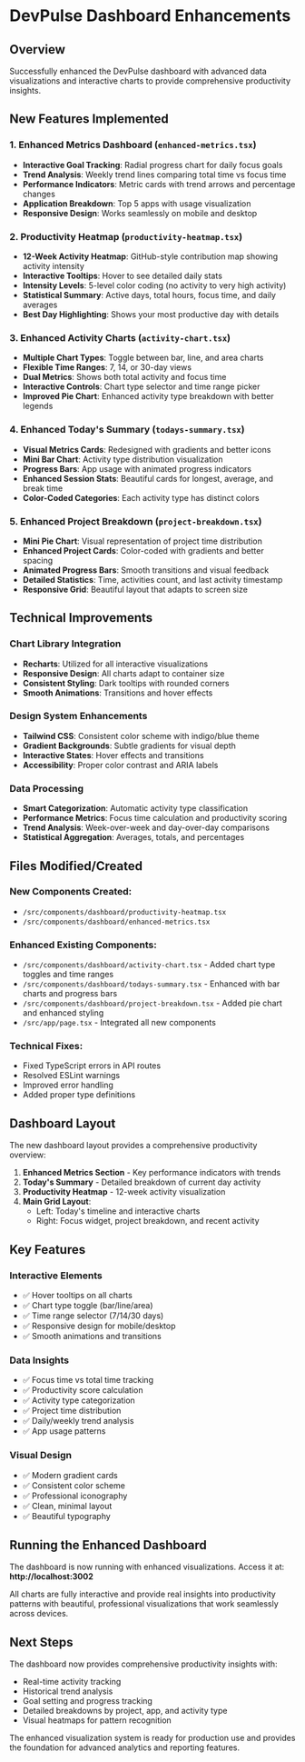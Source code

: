 # DevPulse Dashboard Enhancements

## Overview
Successfully enhanced the DevPulse dashboard with advanced data visualizations and interactive charts to provide comprehensive productivity insights.

## New Features Implemented

### 1. Enhanced Metrics Dashboard (`enhanced-metrics.tsx`)
- **Interactive Goal Tracking**: Radial progress chart for daily focus goals
- **Trend Analysis**: Weekly trend lines comparing total time vs focus time  
- **Performance Indicators**: Metric cards with trend arrows and percentage changes
- **Application Breakdown**: Top 5 apps with usage visualization
- **Responsive Design**: Works seamlessly on mobile and desktop

### 2. Productivity Heatmap (`productivity-heatmap.tsx`)
- **12-Week Activity Heatmap**: GitHub-style contribution map showing activity intensity
- **Interactive Tooltips**: Hover to see detailed daily stats
- **Intensity Levels**: 5-level color coding (no activity to very high activity)
- **Statistical Summary**: Active days, total hours, focus time, and daily averages
- **Best Day Highlighting**: Shows your most productive day with details

### 3. Enhanced Activity Charts (`activity-chart.tsx`)
- **Multiple Chart Types**: Toggle between bar, line, and area charts
- **Flexible Time Ranges**: 7, 14, or 30-day views
- **Dual Metrics**: Shows both total activity and focus time
- **Interactive Controls**: Chart type selector and time range picker
- **Improved Pie Chart**: Enhanced activity type breakdown with better legends

### 4. Enhanced Today's Summary (`todays-summary.tsx`)
- **Visual Metrics Cards**: Redesigned with gradients and better icons
- **Mini Bar Chart**: Activity type distribution visualization
- **Progress Bars**: App usage with animated progress indicators
- **Enhanced Session Stats**: Beautiful cards for longest, average, and break time
- **Color-Coded Categories**: Each activity type has distinct colors

### 5. Enhanced Project Breakdown (`project-breakdown.tsx`)
- **Mini Pie Chart**: Visual representation of project time distribution
- **Enhanced Project Cards**: Color-coded with gradients and better spacing
- **Animated Progress Bars**: Smooth transitions and visual feedback
- **Detailed Statistics**: Time, activities count, and last activity timestamp
- **Responsive Grid**: Beautiful layout that adapts to screen size

## Technical Improvements

### Chart Library Integration
- **Recharts**: Utilized for all interactive visualizations
- **Responsive Design**: All charts adapt to container size
- **Consistent Styling**: Dark tooltips with rounded corners
- **Smooth Animations**: Transitions and hover effects

### Design System Enhancements
- **Tailwind CSS**: Consistent color scheme with indigo/blue theme
- **Gradient Backgrounds**: Subtle gradients for visual depth
- **Interactive States**: Hover effects and transitions
- **Accessibility**: Proper color contrast and ARIA labels

### Data Processing
- **Smart Categorization**: Automatic activity type classification
- **Performance Metrics**: Focus time calculation and productivity scoring
- **Trend Analysis**: Week-over-week and day-over-day comparisons
- **Statistical Aggregation**: Averages, totals, and percentages

## Files Modified/Created

### New Components Created:
- `/src/components/dashboard/productivity-heatmap.tsx`
- `/src/components/dashboard/enhanced-metrics.tsx`

### Enhanced Existing Components:
- `/src/components/dashboard/activity-chart.tsx` - Added chart type toggles and time ranges
- `/src/components/dashboard/todays-summary.tsx` - Enhanced with bar charts and progress bars
- `/src/components/dashboard/project-breakdown.tsx` - Added pie chart and enhanced styling
- `/src/app/page.tsx` - Integrated all new components

### Technical Fixes:
- Fixed TypeScript errors in API routes
- Resolved ESLint warnings
- Improved error handling
- Added proper type definitions

## Dashboard Layout

The new dashboard layout provides a comprehensive productivity overview:

1. **Enhanced Metrics Section** - Key performance indicators with trends
2. **Today's Summary** - Detailed breakdown of current day activity
3. **Productivity Heatmap** - 12-week activity visualization
4. **Main Grid Layout**:
   - Left: Today's timeline and interactive charts
   - Right: Focus widget, project breakdown, and recent activity

## Key Features

### Interactive Elements
- ✅ Hover tooltips on all charts
- ✅ Chart type toggle (bar/line/area)
- ✅ Time range selector (7/14/30 days)
- ✅ Responsive design for mobile/desktop
- ✅ Smooth animations and transitions

### Data Insights
- ✅ Focus time vs total time tracking
- ✅ Productivity score calculation
- ✅ Activity type categorization
- ✅ Project time distribution
- ✅ Daily/weekly trend analysis
- ✅ App usage patterns

### Visual Design
- ✅ Modern gradient cards
- ✅ Consistent color scheme
- ✅ Professional iconography
- ✅ Clean, minimal layout
- ✅ Beautiful typography

## Running the Enhanced Dashboard

The dashboard is now running with enhanced visualizations. Access it at:
**http://localhost:3002**

All charts are fully interactive and provide real insights into productivity patterns with beautiful, professional visualizations that work seamlessly across devices.

## Next Steps

The dashboard now provides comprehensive productivity insights with:
- Real-time activity tracking
- Historical trend analysis  
- Goal setting and progress tracking
- Detailed breakdowns by project, app, and activity type
- Visual heatmaps for pattern recognition

The enhanced visualization system is ready for production use and provides the foundation for advanced analytics and reporting features.